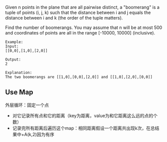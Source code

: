 Given n points in the plane that are all pairwise distinct, a "boomerang" is a tuple of points (i, j, k) such that the distance between i and j equals the distance between i and k (the order of the tuple matters).

Find the number of boomerangs. You may assume that n will be at most 500 and coordinates of points are all in the range [-10000, 10000] (inclusive).

	Example:
	Input:
	[[0,0],[1,0],[2,0]]

	Output:
	2

	Explanation:
	The two boomerangs are [[1,0],[0,0],[2,0]] and [[1,0],[2,0],[0,0]]

## Use Map

外层循环：固定一个点
+ 对它记录所有点和它的距离（key为距离，value为和它距离这么远的点的个数）
+ 记录完所有距离后遍历这个map：相同距离假设一个距离共出现k次，在总结果中+A(k,2)因为有序